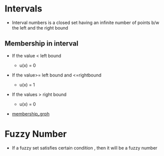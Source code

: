 # Intervals
- Interval numbers is a closed set having an infinite number of points b/w the left and the right bound

## Membership in interval
- If the value < left bound
  - u(x) = 0
- If the value>= left bound and <=rightbound
  - u(x) = 1
- If the values > right bound
  - u(x) = 0

- [membership_grph](membership_grph.jpg)

# Fuzzy Number
- If a fuzzy set satisfies certain condition , then it will be a fuzzy number

